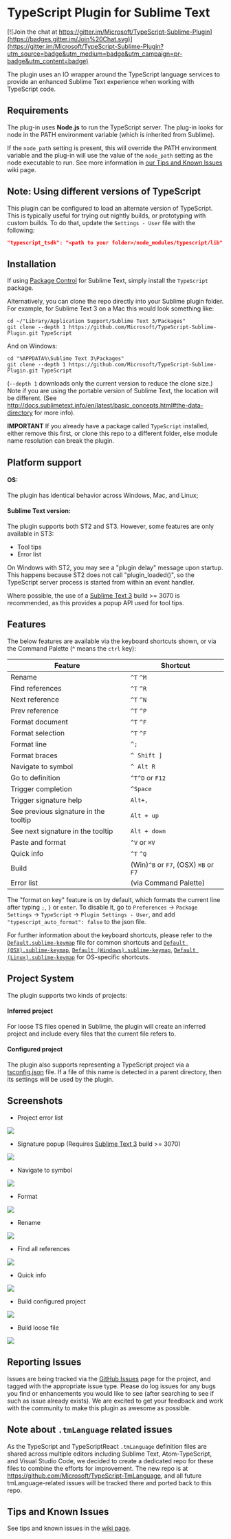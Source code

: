 TypeScript Plugin for Sublime Text
==================================

[![Join the chat at https://gitter.im/Microsoft/TypeScript-Sublime-Plugin](https://badges.gitter.im/Join%20Chat.svg)](https://gitter.im/Microsoft/TypeScript-Sublime-Plugin?utm_source=badge&utm_medium=badge&utm_campaign=pr-badge&utm_content=badge)

The plugin uses an IO wrapper around the TypeScript language services to provide an enhanced Sublime Text experience when working with TypeScript code.

Requirements
--------------

The plug-in uses **Node.js** to run the TypeScript server.  The plug-in looks for node in the PATH environment variable (which is inherited from Sublime).

If the `node_path` setting is present, this will override the PATH environment variable and the plug-in will use the value of the `node_path` setting as the node executable to run.
See more information in [our Tips and Known Issues](https://github.com/Microsoft/TypeScript-Sublime-Plugin/wiki/Tips-and-Known-Issues) wiki page.

Note: Using different versions of TypeScript
--------------
This plugin can be configured to load an alternate version of TypeScript.
This is typically useful for trying out nightly builds, or prototyping with custom builds.
To do that, update the `Settings - User` file with the following:

```json
"typescript_tsdk": "<path to your folder>/node_modules/typescript/lib"
```

Installation
------------
If using [Package Control](https://packagecontrol.io/) for Sublime Text, simply install the `TypeScript` package.

Alternatively, you can clone the repo directly into your Sublime plugin folder.  For example, for Sublime Text 3 on a Mac this would look something like:
```
cd ~/"Library/Application Support/Sublime Text 3/Packages"
git clone --depth 1 https://github.com/Microsoft/TypeScript-Sublime-Plugin.git TypeScript
```
And on Windows:
```
cd "%APPDATA%\Sublime Text 3\Packages"
git clone --depth 1 https://github.com/Microsoft/TypeScript-Sublime-Plugin.git TypeScript
```
(`--depth 1` downloads only the current version to reduce the clone size.)
Note if you are using the portable version of Sublime Text, the location will be different.  (See http://docs.sublimetext.info/en/latest/basic_concepts.html#the-data-directory for more info).

**IMPORTANT** If you already have a package called `TypeScript` installed, either remove this first, or clone this repo to a different folder, else module name resolution can break the plugin.

Platform support
----------------
#### OS:
The plugin has identical behavior across Windows, Mac, and Linux;

#### Sublime Text version:
The plugin supports both ST2 and ST3. However, some features are only available in ST3:
+ Tool tips
+ Error list

On Windows with ST2, you may see a "plugin delay" message upon startup.  This happens because ST2 does not call "plugin_loaded()", so the TypeScript server process is started from within an event handler.

Where possible, the use of a [Sublime Text 3](http://www.sublimetext.com/3) build >= 3070 is recommended, as this provides a popup API used for tool tips.

Features
--------
The below features are available via the keyboard shortcuts shown, or via the Command Palette (^ means the `ctrl` key):

|Feature                | Shortcut        |
|-----------------------|-----------------|
|Rename                 | `^T` `^M`       |
|Find references        | `^T` `^R`       |
|Next reference         | `^T` `^N`       |
|Prev reference         | `^T` `^P`       |
|Format document        | `^T` `^F`       |
|Format selection       | `^T` `^F`       |
|Format line            | `^;`            |
|Format braces          | `^ Shift ]`     |
|Navigate to symbol     | `^ Alt R`       |
|Go to definition       | `^T^D` or `F12` |
|Trigger completion     | `^Space`        |
|Trigger signature help | `Alt+,`         |
|See previous signature in the tooltip | `Alt + up`   |
|See next signature in the tooltip | `Alt + down` |
|Paste and format       | `^V` or <code>&#8984;V</code> |
|Quick info             | `^T` `^Q`       |
|Build		        | (Win)`^B` or `F7`, (OSX) `⌘B` or `F7`   |
|Error list             | (via Command Palette) |

The "format on key" feature is on by default, which formats the current line after typing `;`, `}` or `enter`.
To disable it, go to `Preferences` -> `Package Settings` -> `TypeScript` -> `Plugin Settings - User`, and add
`"typescript_auto_format": false` to the json file.

For further information about the keyboard shortcuts, please refer to the [`Default.sublime-keymap`](https://github.com/Microsoft/TypeScript-Sublime-Plugin/blob/master/Default.sublime-keymap) file for common shortcuts and
[`Default (OSX).sublime-keymap`](https://github.com/Microsoft/TypeScript-Sublime-Plugin/blob/master/Default%20(OSX).sublime-keymap),
[`Default (Windows).sublime-keymap`](https://github.com/Microsoft/TypeScript-Sublime-Plugin/blob/master/Default%20(Windows).sublime-keymap),
[`Default (Linux).sublime-keymap`](https://github.com/Microsoft/TypeScript-Sublime-Plugin/blob/master/Default%20(Linux).sublime-keymap)
for OS-specific shortcuts.

Project System
------
The plugin supports two kinds of projects:

#### Inferred project

For loose TS files opened in Sublime, the plugin will create an inferred project and include every files that the current file refers to.

#### Configured project

The plugin also supports representing a TypeScript project via a [tsconfig.json](http://www.typescriptlang.org/docs/handbook/tsconfig-json.html) file. If a file of this name is detected in a parent directory, then its settings will be used by the plugin.

Screenshots
------
- Project error list

![](https://raw.githubusercontent.com/Microsoft/TypeScript-Sublime-Plugin/master/screenshots/errorlist.gif)

- Signature popup (Requires [Sublime Text 3](http://www.sublimetext.com/3) build >= 3070)

![](https://raw.githubusercontent.com/Microsoft/TypeScript-Sublime-Plugin/master/screenshots/signature.gif)

- Navigate to symbol

![](https://raw.githubusercontent.com/Microsoft/TypeScript-Sublime-Plugin/master/screenshots/navigateToSymbol.gif)

- Format

![](https://raw.githubusercontent.com/Microsoft/TypeScript-Sublime-Plugin/master/screenshots/format.gif)

- Rename

![](https://raw.githubusercontent.com/Microsoft/TypeScript-Sublime-Plugin/master/screenshots/rename.gif)

- Find all references

![](https://raw.githubusercontent.com/Microsoft/TypeScript-Sublime-Plugin/master/screenshots/find_ref.gif)

- Quick info

![](https://raw.githubusercontent.com/Microsoft/TypeScript-Sublime-Plugin/master/screenshots/quickinfo.gif)

- Build configured project

![](https://raw.githubusercontent.com/Microsoft/TypeScript-Sublime-Plugin/master/screenshots/build_tsconfig.gif)

- Build loose file

![](https://raw.githubusercontent.com/Microsoft/TypeScript-Sublime-Plugin/master/screenshots/build_loose_file.gif)

Reporting Issues
-------
Issues are being tracked via the [GitHub Issues](https://github.com/Microsoft/TypeScript-Sublime-Plugin/issues) page for the project, and tagged with the appropriate issue type. Please do log issues for any bugs you find or enhancements you would like to see (after searching to see if such as issue already exists).  We are excited to get your feedback and work with the community to make this plugin as awesome as possible.

Note about `.tmLanguage` related issues
--------------
As the TypeScript and TypeScriptReact `.tmLanguage` definition files are shared across multiple editors including Sublime Text, Atom-TypeScript, and Visual Studio Code, we decided to create a dedicated repo for these files to combine the efforts for improvement.
The new repo is at https://github.com/Microsoft/TypeScript-TmLanguage, and all future tmLanguage-related issues will be tracked there and ported back to this repo.

Tips and Known Issues
----
See tips and known issues in the [wiki page](https://github.com/Microsoft/TypeScript-Sublime-Plugin/wiki/Tips-and-Known-Issues).

